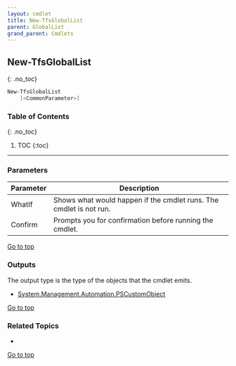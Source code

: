 ```yaml
---
layout: cmdlet
title: New-TfsGlobalList
parent: GlobalList
grand_parent: Cmdlets
---
```

## New-TfsGlobalList
{: .no_toc}



```powershell
New-TfsGlobalList
    [<CommonParameter>]

```

### Table of Contents
{: .no_toc}

1. TOC
{:toc}

-----
### Parameters

| Parameter | Description |
|:----------|-------------|
 | WhatIf | Shows what would happen if the cmdlet runs. The cmdlet is not run. |
 | Confirm | Prompts you for confirmation before running the cmdlet. |
 
[Go to top](#new-tfsgloballist)

### Outputs

The output type is the type of the objects that the cmdlet emits.

* [System.Management.Automation.PSCustomObject](https://docs.microsoft.com/en-us/dotnet/api/System.Management.Automation.PSCustomObject)

[Go to top](#new-tfsgloballist)

### Related Topics

* 


[Go to top](#new-tfsgloballist)

